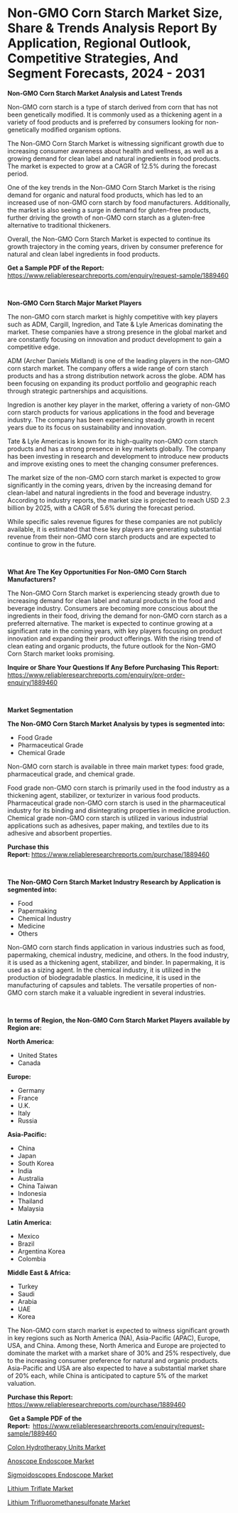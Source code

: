 <p><h1>Non-GMO Corn Starch Market Size, Share & Trends Analysis Report By Application, Regional Outlook, Competitive Strategies, And Segment Forecasts, 2024 - 2031</h1></p><p><strong>Non-GMO Corn Starch Market Analysis and Latest Trends</strong></p>
<p><p>Non-GMO corn starch is a type of starch derived from corn that has not been genetically modified. It is commonly used as a thickening agent in a variety of food products and is preferred by consumers looking for non-genetically modified organism options.</p><p>The Non-GMO Corn Starch Market is witnessing significant growth due to increasing consumer awareness about health and wellness, as well as a growing demand for clean label and natural ingredients in food products. The market is expected to grow at a CAGR of 12.5% during the forecast period.</p><p>One of the key trends in the Non-GMO Corn Starch Market is the rising demand for organic and natural food products, which has led to an increased use of non-GMO corn starch by food manufacturers. Additionally, the market is also seeing a surge in demand for gluten-free products, further driving the growth of non-GMO corn starch as a gluten-free alternative to traditional thickeners.</p><p>Overall, the Non-GMO Corn Starch Market is expected to continue its growth trajectory in the coming years, driven by consumer preference for natural and clean label ingredients in food products.</p></p>
<p><strong>Get a Sample PDF of the Report:&nbsp;</strong> <a href="https://www.reliableresearchreports.com/enquiry/request-sample/1889460">https://www.reliableresearchreports.com/enquiry/request-sample/1889460</a></p>
<p>&nbsp;</p>
<p><strong>Non-GMO Corn Starch Major Market Players</strong></p>
<p><p>The non-GMO corn starch market is highly competitive with key players such as ADM, Cargill, Ingredion, and Tate & Lyle Americas dominating the market. These companies have a strong presence in the global market and are constantly focusing on innovation and product development to gain a competitive edge.</p><p>ADM (Archer Daniels Midland) is one of the leading players in the non-GMO corn starch market. The company offers a wide range of corn starch products and has a strong distribution network across the globe. ADM has been focusing on expanding its product portfolio and geographic reach through strategic partnerships and acquisitions.</p><p>Ingredion is another key player in the market, offering a variety of non-GMO corn starch products for various applications in the food and beverage industry. The company has been experiencing steady growth in recent years due to its focus on sustainability and innovation.</p><p>Tate & Lyle Americas is known for its high-quality non-GMO corn starch products and has a strong presence in key markets globally. The company has been investing in research and development to introduce new products and improve existing ones to meet the changing consumer preferences.</p><p>The market size of the non-GMO corn starch market is expected to grow significantly in the coming years, driven by the increasing demand for clean-label and natural ingredients in the food and beverage industry. According to industry reports, the market size is projected to reach USD 2.3 billion by 2025, with a CAGR of 5.6% during the forecast period.</p><p>While specific sales revenue figures for these companies are not publicly available, it is estimated that these key players are generating substantial revenue from their non-GMO corn starch products and are expected to continue to grow in the future.</p></p>
<p>&nbsp;</p>
<p><strong>What Are The Key Opportunities For Non-GMO Corn Starch Manufacturers?</strong></p>
<p><p>The Non-GMO Corn Starch market is experiencing steady growth due to increasing demand for clean label and natural products in the food and beverage industry. Consumers are becoming more conscious about the ingredients in their food, driving the demand for non-GMO corn starch as a preferred alternative. The market is expected to continue growing at a significant rate in the coming years, with key players focusing on product innovation and expanding their product offerings. With the rising trend of clean eating and organic products, the future outlook for the Non-GMO Corn Starch market looks promising.</p></p>
<p><strong>Inquire or Share Your Questions If Any Before Purchasing This Report:</strong> <a href="https://www.reliableresearchreports.com/enquiry/pre-order-enquiry/1889460">https://www.reliableresearchreports.com/enquiry/pre-order-enquiry/1889460</a></p>
<p>&nbsp;</p>
<p><strong>Market Segmentation</strong></p>
<p><strong>The Non-GMO Corn Starch Market Analysis by types is segmented into:</strong></p>
<p><ul><li>Food Grade</li><li>Pharmaceutical Grade</li><li>Chemical Grade</li></ul></p>
<p><p>Non-GMO corn starch is available in three main market types: food grade, pharmaceutical grade, and chemical grade. </p><p>Food grade non-GMO corn starch is primarily used in the food industry as a thickening agent, stabilizer, or texturizer in various food products. Pharmaceutical grade non-GMO corn starch is used in the pharmaceutical industry for its binding and disintegrating properties in medicine production. Chemical grade non-GMO corn starch is utilized in various industrial applications such as adhesives, paper making, and textiles due to its adhesive and absorbent properties.</p></p>
<p><strong>Purchase this Report:&nbsp;</strong><a href="https://www.reliableresearchreports.com/purchase/1889460">https://www.reliableresearchreports.com/purchase/1889460</a></p>
<p>&nbsp;</p>
<p><strong>The Non-GMO Corn Starch Market Industry Research by Application is segmented into:</strong></p>
<p><ul><li>Food</li><li>Papermaking</li><li>Chemical Industry</li><li>Medicine</li><li>Others</li></ul></p>
<p><p>Non-GMO corn starch finds application in various industries such as food, papermaking, chemical industry, medicine, and others. In the food industry, it is used as a thickening agent, stabilizer, and binder. In papermaking, it is used as a sizing agent. In the chemical industry, it is utilized in the production of biodegradable plastics. In medicine, it is used in the manufacturing of capsules and tablets. The versatile properties of non-GMO corn starch make it a valuable ingredient in several industries.</p></p>
<p>&nbsp;</p>
<p><strong>In terms of Region, the Non-GMO Corn Starch Market Players available by Region are:</strong></p>
<p>
    <p> <strong> North America: </strong>
        <ul>
            <li>United States</li>
            <li>Canada</li>
        </ul>
        </p> 
    <p> <strong> Europe: </strong>
        <ul>
            <li>Germany</li>
            <li>France</li>
            <li>U.K.</li>
            <li>Italy</li>
            <li>Russia</li>
        </ul>
        </p> 
    <p> <strong> Asia-Pacific: </strong>
        <ul>
            <li>China</li>
            <li>Japan</li>
            <li>South Korea</li>
            <li>India</li>
            <li>Australia</li>
            <li>China Taiwan</li>
            <li>Indonesia</li>
            <li>Thailand</li>
            <li>Malaysia</li>
        </ul>
        </p> 
    <p> <strong> Latin America: </strong>
        <ul>
            <li>Mexico</li>
            <li>Brazil</li>
            <li>Argentina Korea</li>
            <li>Colombia</li>
        </ul>
        </p> 
    <p> <strong> Middle East & Africa: </strong>
        <ul>
            <li>Turkey</li>
            <li>Saudi</li>
            <li>Arabia</li>
            <li>UAE</li>
            <li>Korea</li>
        </ul>
    </p>
    </p>
<p><p>The Non-GMO corn starch market is expected to witness significant growth in key regions such as North America (NA), Asia-Pacific (APAC), Europe, USA, and China. Among these, North America and Europe are projected to dominate the market with a market share of 30% and 25% respectively, due to the increasing consumer preference for natural and organic products. Asia-Pacific and USA are also expected to have a substantial market share of 20% each, while China is anticipated to capture 5% of the market valuation.</p></p>
<p><strong>Purchase this Report: </strong><a href="https://www.reliableresearchreports.com/purchase/1889460">https://www.reliableresearchreports.com/purchase/1889460</a></p>
<p>&nbsp;<strong>Get a Sample PDF of the Report:&nbsp;&nbsp;</strong><a href="https://www.reliableresearchreports.com/enquiry/request-sample/1889460">https://www.reliableresearchreports.com/enquiry/request-sample/1889460</a></p>
<p><strong></strong></p>
<p><p><a href="https://five-trouble-98a.notion.site/Colon-Hydrotherapy-Units-Market-Size-2024-2031-Global-Industrial-Analysis-Key-Geographical-Region-96c8d67c472d46ed874a13b01715698d">Colon Hydrotherapy Units Market</a></p><p><a href="https://fuschia-pecorino-a6d.notion.site/Anoscope-Endoscope-Market-Size-and-Growth-Market-Segmentation-Regional-and-Country-Breakdowns-and-bb82b0423cf24457bf3c8b59c847fcaf">Anoscope Endoscope Market</a></p><p><a href="https://simplistic-meeting-7ee.notion.site/Sigmoidoscopes-Endoscope-Market-Share-Market-New-Trends-Analysis-Report-By-Type-By-Application-B-ddecb4b981284024b0dac59eb20fe9da">Sigmoidoscopes Endoscope Market</a></p><p><a href="https://view.publitas.com/reportprime-1/lithium-triflate-market-size-reflecting-a-forecast-till-2031-market-by-type-by-application-and-by-geography/">Lithium Triflate Market</a></p><p><a href="https://view.publitas.com/reportprime-1/lithium-trifluoromethanesulfonate-market-research-report-the-key-to-successful-business-strategy-forecasted-for-period-from-2024-2031/">Lithium Trifluoromethanesulfonate Market</a></p></p>